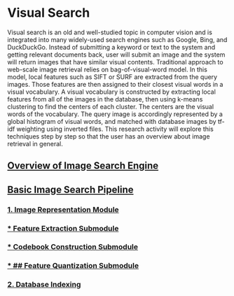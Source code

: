 # Visual Search

Visual search is an old and well-studied topic in computer vision and is integrated into many widely-used search engines such as Google, Bing, and DuckDuckGo. Instead of submitting a keyword or text to the system and getting relevant documents back, user will submit an image and the system will return images that have similar visual contents. 
Traditional approach to web-scale image retrieval relies on bag-of-visual-word model. In this model, local features such as SIFT or SURF are extracted from the query images. Those features are then assigned to their closest visual words in a visual vocabulary. A visual vocabulary is constructed by extracting local features from all of the images in the database, then using k-means clustering to find the centers of each cluster. The centers are the visual words of the vocabulary. The query image is accordingly represented by a global histogram of visual words, and matched with database images by tf-idf weighting using inverted files. This research activity will explore this techniques step by step so that the user has an overview about image retrieval in general.

## [Overview of Image Search Engine](cbir_intro.md)
## [Basic Image Search Pipeline](basic_cbir_pipeline.md)
### [1. Image Representation Module](image_representation.md)
### [* Feature Extraction Submodule](feature_extraction.md)
### [* Codebook Construction Submodule](codebook_construction.md)
### [* ## Feature Quantization Submodule](feature_quantization.md)
### [2. Database Indexing](database_index.md)


